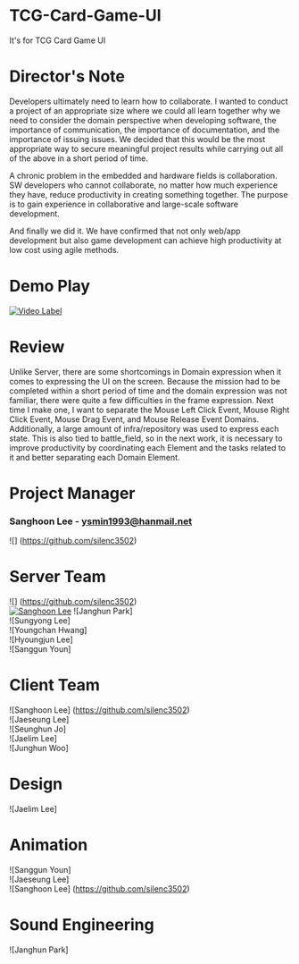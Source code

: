 # TCG-Card-Game-UI
It's for TCG Card Game UI

# Director's Note
Developers ultimately need to learn how to collaborate. I wanted to conduct a project of an appropriate size where we could all learn together why we need to consider the domain perspective when developing software, the importance of communication, the importance of documentation, and the importance of issuing issues. We decided that this would be the most appropriate way to secure meaningful project results while carrying out all of the above in a short period of time.  

A chronic problem in the embedded and hardware fields is collaboration. SW developers who cannot collaborate, no matter how much experience they have, reduce productivity in creating something together. The purpose is to gain experience in collaborative and large-scale software development.  

And finally we did it. We have confirmed that not only web/app development but also game development can achieve high productivity at low cost using agile methods.

# Demo Play
[![Video Label](http://img.youtube.com/vi/EQCNLK_O2JE/0.jpg)](https://youtu.be/EQCNLK_O2JE)

# Review
Unlike Server, there are some shortcomings in Domain expression when it comes to expressing the UI on the screen. Because the mission had to be completed within a short period of time and the domain expression was not familiar, there were quite a few difficulties in the frame expression. Next time I make one, I want to separate the Mouse Left Click Event, Mouse Right Click Event, Mouse Drag Event, and Mouse Release Event Domains. Additionally, a large amount of infra/repository was used to express each state. This is also tied to battle_field, so in the next work, it is necessary to improve productivity by coordinating each Element and the tasks related to it and better separating each Domain Element.

# Project Manager
### Sanghoon Lee - ysmin1993@hanmail.net 
![] (https://github.com/silenc3502)  

# Server Team
![] (https://github.com/silenc3502)  
[![Sanghoon Lee]()](https://github.com/silenc3502)
![Janghun Park]  
![Sungyong Lee]  
![Youngchan Hwang]  
![Hyoungjun Lee]  
![Sanggun Youn]  

# Client Team
![Sanghoon Lee] (https://github.com/silenc3502)  
![Jaeseung Lee]  
![Seunghun Jo]  
![Jaelim Lee]  
![Junghun Woo]  

# Design
![Jaelim Lee]  

# Animation
![Sanggun Youn]  
![Jaeseung Lee]  
![Sanghoon Lee] (https://github.com/silenc3502)  

# Sound Engineering
![Janghun Park]  
